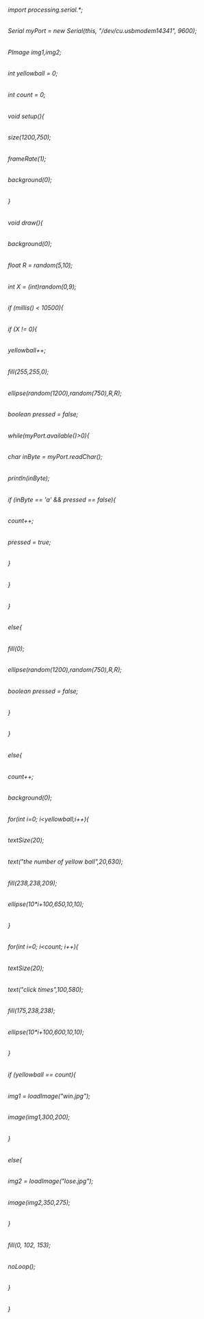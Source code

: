 ###### import processing.serial.*;
###### Serial myPort = new Serial(this, "/dev/cu.usbmodem14341", 9600);
###### PImage img1,img2;

###### int yellowball = 0;
###### int count = 0;

###### void setup(){
######  size(1200,750);
######  frameRate(1);
######  background(0);
###### }

###### void draw(){
######   background(0);
######     float R = random(5,10);
######     int X = (int)random(0,9);
######     if (millis() < 10500){
######       if (X != 0){
######         yellowball++;
######         fill(255,255,0);
######         ellipse(random(1200),random(750),R,R);
######         boolean pressed = false;
######         while(myPort.available()>0){
######           char inByte = myPort.readChar();
######           println(inByte);
######          if (inByte == 'a' && pressed == false){
######             count++;
######             pressed = true;
######          }
######        }
######      }
######      else{
######        fill(0);
######        ellipse(random(1200),random(750),R,R);
######        boolean pressed = false;
######      }
######    }
######    else{
######      count++;
######      background(0); 
######      for(int i=0; i<yellowball;i++){
######        textSize(20);
######        text("the number of yellow ball",20,630);
######        fill(238,238,209);
######        ellipse(10*i+100,650,10,10);
######     }
######      for(int i=0; i<count; i++){
######        textSize(20);
######        text("click times",100,580);
######        fill(175,238,238);
######        ellipse(10*i+100,600,10,10);
######      }
######      if (yellowball == count){
######        img1 = loadImage("win.jpg");
######        image(img1,300,200);
######      }
######      else{
######        img2 = loadImage("lose.jpg");
######        image(img2,350,275);
######      }
######      fill(0, 102, 153);
######      noLoop();
######   }
  
###### }
